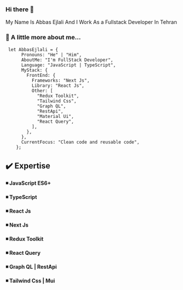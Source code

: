 ### **Hi there** :wave:


My Name Is Abbas Ejlali And I Work As a Fullstack Developer In Tehran

### :scroll: A little more about me...

```
 let AbbasEjlali = {
      Pronouns: "He" | "Him",
      AboutMe: "I'm FullStack Developer",
      Language: "JavaScript | TypeScript",
      MyStack: {
        FrontEnd: {
          Frameworks: "Next Js",
          Library: "React Js",
          Other: [
            "Redux Toolkit",
            "Tailwind Css",
            "Graph QL",
            "RestApi",
            "Material Ui",
            "React Query",
          ],
        },
      },
      CurrentFocus: "Clean code and reusable code",
    };
```
## :heavy_check_mark: Expertise
**:black_medium_small_square: JavaScript ES6+**

**:black_medium_small_square: TypeScript**

**:black_medium_small_square: React Js**

**:black_medium_small_square: Next Js**

**:black_medium_small_square: Redux Toolkit**

**:black_medium_small_square: React Query**

**:black_medium_small_square: Graph QL | RestApi**

**:black_medium_small_square: Tailwind Css | Mui**

<!---
abbasejlali/abbasejlali is a ✨ special ✨ repository because its `README.md` (this file) appears on your GitHub profile.
You can click the Preview link to take a look at your changes.
--->

